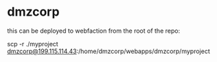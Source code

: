 dmzcorp
=======

this can be deployed to webfaction from the root of the repo:

scp -r ./myproject dmzcorp@199.115.114.43:/home/dmzcorp/webapps/dmzcorp/myproject

